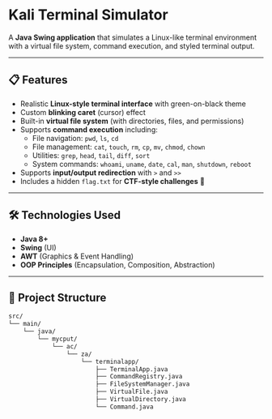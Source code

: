 # Kali Terminal Simulator

A **Java Swing application** that simulates a Linux-like terminal environment with a virtual file system, command execution, and styled terminal output.

---

## 📋 Features

- Realistic **Linux-style terminal interface** with green-on-black theme
- Custom **blinking caret** (cursor) effect
- Built-in **virtual file system** (with directories, files, and permissions)
- Supports **command execution** including:  
  - File navigation: `pwd`, `ls`, `cd`
  - File management: `cat`, `touch`, `rm`, `cp`, `mv`, `chmod`, `chown`
  - Utilities: `grep`, `head`, `tail`, `diff`, `sort`
  - System commands: `whoami`, `uname`, `date`, `cal`, `man`, `shutdown`, `reboot`
- Supports **input/output redirection** with `>` and `>>`
- Includes a hidden `flag.txt` for **CTF-style challenges** 🎯

---

## 🛠️ Technologies Used

- **Java 8+**
- **Swing** (UI)
- **AWT** (Graphics & Event Handling)
- **OOP Principles** (Encapsulation, Composition, Abstraction)

---

## 📂 Project Structure

```graphql
src/
└── main/
    └── java/
        └── mycput/
            └── ac/
                └── za/
                    └── terminalapp/
                        ├── TerminalApp.java
                        ├── CommandRegistry.java
                        ├── FileSystemManager.java
                        ├── VirtualFile.java
                        ├── VirtualDirectory.java
                        └── Command.java

